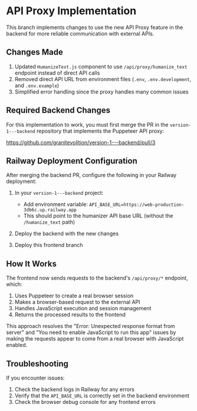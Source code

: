 # API Proxy Implementation

This branch implements changes to use the new API Proxy feature in the backend for more reliable communication with external APIs.

## Changes Made

1. Updated `HumanizeText.js` component to use `/api/proxy/humanize_text` endpoint instead of direct API calls
2. Removed direct API URL from environment files (`.env`, `.env.development`, and `.env.example`)
3. Simplified error handling since the proxy handles many common issues

## Required Backend Changes

For this implementation to work, you must first merge the PR in the `version-1---backend` repository that implements the Puppeteer API proxy:

https://github.com/granitevolition/version-1---backend/pull/3

## Railway Deployment Configuration

After merging the backend PR, configure the following in your Railway deployment:

1. In your `version-1---backend` project:
   - Add environment variable: `API_BASE_URL=https://web-production-3db6c.up.railway.app`
   - This should point to the humanizer API base URL (without the `/humanize_text` path)

2. Deploy the backend with the new changes

3. Deploy this frontend branch

## How It Works

The frontend now sends requests to the backend's `/api/proxy/*` endpoint, which:

1. Uses Puppeteer to create a real browser session
2. Makes a browser-based request to the external API
3. Handles JavaScript execution and session management
4. Returns the processed results to the frontend

This approach resolves the "Error: Unexpected response format from server" and "You need to enable JavaScript to run this app" issues by making the requests appear to come from a real browser with JavaScript enabled.

## Troubleshooting

If you encounter issues:

1. Check the backend logs in Railway for any errors
2. Verify that the `API_BASE_URL` is correctly set in the backend environment
3. Check the browser debug console for any frontend errors